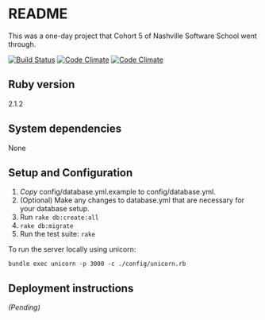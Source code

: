# README

This was a one-day project that Cohort 5 of Nashville Software School went through.

[![Build Status](https://travis-ci.org/elizabrock/student_picker.png?branch=master)](https://travis-ci.org/elizabrock/student_picker)
[![Code Climate](https://codeclimate.com/github/elizabrock/student_picker.png)](https://codeclimate.com/github/elizabrock/student_picker)
[![Code Climate](https://codeclimate.com/github/elizabrock/student_picker/coverage.png)](https://codeclimate.com/github/elizabrock/student_picker)


## Ruby version

2.1.2

## System dependencies

None

## Setup and Configuration

1. _Copy_ config/database.yml.example to config/database.yml.
2. (Optional) Make any changes to database.yml that are necessary for your database setup.
3. Run `rake db:create:all`
4. `rake db:migrate`
5. Run the test suite: `rake`

To run the server locally using unicorn:

`bundle exec unicorn -p 3000 -c ./config/unicorn.rb`

## Deployment instructions

_(Pending)_
